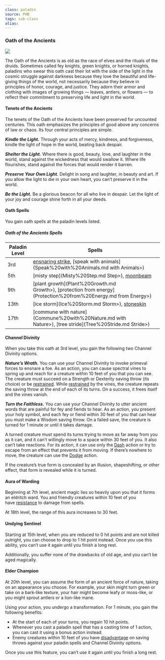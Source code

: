 ```yaml
---
class: paladin
source: PHB
tags: sub-class
alias:
---
```

### Oath of the Ancients

[![](https://www.dndbeyond.com/attachments/thumbnails/0/703/350/404/c3paladin2.png)](https://www.dndbeyond.com/attachments/0/703/c3paladin2.png)

The Oath of the Ancients is as old as the race of elves and the rituals of the druids. Sometimes called fey knights, green knights, or horned knights, paladins who swear this oath cast their lot with the side of the light in the cosmic struggle against darkness because they love the beautiful and life-giving things of the world, not necessarily because they believe in principles of honor, courage, and justice. They adorn their armor and clothing with images of growing things — leaves, antlers, or flowers — to reflect their commitment to preserving life and light in the world.

#### Tenets of the Ancients

The tenets of the Oath of the Ancients have been preserved for uncounted centuries. This oath emphasizes the principles of good above any concerns of law or chaos. Its four central principles are simple.

_**Kindle the Light.**_ Through your acts of mercy, kindness, and forgiveness, kindle the light of hope in the world, beating back despair.

_**Shelter the Light.**_ Where there is good, beauty, love, and laughter in the world, stand against the wickedness that would swallow it. Where life flourishes, stand against the forces that would render it barren.

_**Preserve Your Own Light.**_ Delight in song and laughter, in beauty and art. If you allow the light to die in your own heart, you can’t preserve it in the world.

_**Be the Light.**_ Be a glorious beacon for all who live in despair. Let the light of your joy and courage shine forth in all your deeds.

#### Oath Spells

You gain oath spells at the paladin levels listed.

##### Oath of the Ancients Spells
|Paladin Level|Spells|
|---|---|
|3rd|[ensnaring strike](<Ensnaring Strike>), [speak with animals](Speak%20with%20Animals.md with Animals>)|
|5th|[misty step](Misty%20Step.md Step>), [moonbeam](Moonbeam.md)|
|9th|[plant growth](Plant%20Growth.md Growth>), [protection from energy](Protection%20from%20Energy.md from Energy>)|
|13th|[ice storm](Ice%20Storm.md Storm>), [stoneskin](Stoneskin.md)|
|17th|[commune with nature](Commune%20with%20Nature.md with Nature>), [tree stride](Tree%20Stride.md Stride>)|

#### Channel Divinity

When you take this oath at 3rd level, you gain the following two Channel Divinity options.

_**Nature’s Wrath.**_ You can use your Channel Divinity to invoke primeval forces to ensnare a foe. As an action, you can cause spectral vines to spring up and reach for a creature within 10 feet of you that you can see. The creature must succeed on a Strength or Dexterity saving throw (its choice) or be [restrained](Conditions.md#Restrained). While [restrained](Conditions.md#Restrained) by the vines, the creature repeats the saving throw at the end of each of its turns. On a success, it frees itself and the vines vanish.

_**Turn the Faithless.**_ You can use your Channel Divinity to utter ancient words that are painful for fey and fiends to hear. As an action, you present your holy symbol, and each fey or fiend within 30 feet of you that can hear you must make a Wisdom saving throw. On a failed save, the creature is turned for 1 minute or until it takes damage.

A turned creature must spend its turns trying to move as far away from you as it can, and it can’t willingly move to a space within 30 feet of you. It also can’t take reactions. For its action, it can use only the [Dash](Combat#Dash) action or try to escape from an effect that prevents it from moving. If there’s nowhere to move, the creature can use the [Dodge](Combat#Dodge) action.

If the creature’s true form is concealed by an illusion, shapeshifting, or other effect, that form is revealed while it is turned.

#### Aura of Warding

Beginning at 7th level, ancient magic lies so heavily upon you that it forms an eldritch ward. You and friendly creatures within 10 feet of you have [resistance](<Combat#Damage Resistance and Vulnerability>) to damage from spells.

At 18th level, the range of this aura increases to 30 feet.

#### Undying Sentinel

Starting at 15th level, when you are reduced to 0 hit points and are not killed outright, you can choose to drop to 1 hit point instead. Once you use this ability, you can’t use it again until you finish a long rest.

Additionally, you suffer none of the drawbacks of old age, and you can’t be aged magically.

#### Elder Champion

At 20th level, you can assume the form of an ancient force of nature, taking on an appearance you choose. For example, your skin might turn green or take on a bark-like texture, your hair might become leafy or moss-like, or you might sprout antlers or a lion-like mane.

Using your action, you undergo a transformation. For 1 minute, you gain the following benefits:

- At the start of each of your turns, you regain 10 hit points.
- Whenever you cast a paladin spell that has a casting time of 1 action, you can cast it using a bonus action instead.
- Enemy creatures within 10 feet of you have [disadvantage](<Abilities#Advantage and Disadvantage>) on saving throws against your paladin spells and Channel Divinity options.

Once you use this feature, you can’t use it again until you finish a long rest.